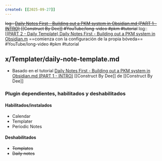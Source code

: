 ```yaml
---
created: [[2025-09-27]]
---
```


~~log:: [Daily Notes First - Building out a PKM system in Obsidian.md (PART 1 - INTRO)](https://youtu.be/gKUUwj_e5VQ?si=3konagu1eut04MX7)  [[Construct By Dee]] #YouTube/long-video  #pkm #tutorial~~
log:: [[(PART 2 - Daily Template) Daily Notes First - Building out a PKM system in Obsidian.m](https://youtu.be/txTRBNpaiSk?si=uJbYNLwTJWgjK1-I) ==comienza con la configuración de la propia bóveda==  #YouTube/long-video  #pkm #tutorial 

## x/Templater/daily-note-template.md

- Basado en el tutorial [Daily Notes First - Building out a PKM system in Obsidian.md (PART 1 - INTRO)](https://youtu.be/gKUUwj_e5VQ?si=3konagu1eut04MX7)  [[Construct By Dee]] de [[Construct By Dee]] 

### Plugin dependientes, habilitados y deshabilitados

#### Habilitados/instalados

- Calendar
- Templater
- Periodic Notes

#### Deshabilitados
- ~~Templates~~
- ~~Daily notes~~

